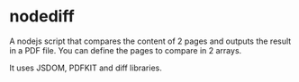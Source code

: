 # nodediff
A nodejs script that compares the content of 2 pages and outputs the result in a PDF file.
You can define the pages to compare in 2 arrays.

It uses JSDOM, PDFKIT and diff libraries.


